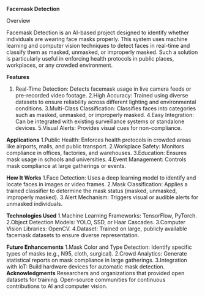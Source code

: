 **Facemask Detection**

Overview


   Facemask Detection is an AI-based project designed to identify whether individuals are wearing face masks properly. This system uses machine learning and computer vision techniques to detect faces in real-time 
   and classify them as masked, unmasked, or improperly masked. Such a solution is particularly useful in enforcing health protocols in public places, workplaces, or any crowded environment.


**Features**

 1. Real-Time Detection: Detects facemask usage in live camera feeds or pre-recorded video footage.
 2.High Accuracy: Trained using diverse datasets to ensure reliability across different lighting and environmental conditions.
 3.Multi-Class Classification: Classifies faces into categories such as masked, unmasked, or improperly masked.
 4.Easy Integration: Can be integrated with existing surveillance systems or standalone devices.
 5.Visual Alerts: Provides visual cues for non-compliance.


**Applications**
 1.Public Health: Enforces health protocols in crowded areas like airports, malls, and public transport.
 2.Workplace Safety: Monitors compliance in offices, factories, and warehouses.
 3.Education: Ensures mask usage in schools and universities.
 4.Event Management: Controls mask compliance at large gatherings or events.

 
 
**How It Works**
 1.Face Detection: Uses a deep learning model to identify and locate faces in images or video frames.
 2.Mask Classification: Applies a trained classifier to determine the mask status (masked, unmasked, improperly masked).
 3.Alert Mechanism: Triggers visual or audible alerts for unmasked individuals.

 
**Technologies Used**
 1.Machine Learning Frameworks: TensorFlow, PyTorch.
 2.Object Detection Models: YOLO, SSD, or Haar Cascades.
 3.Computer Vision Libraries: OpenCV.
 4.Dataset: Trained on large, publicly available facemask datasets to ensure diverse representation.

 
 
**Future Enhancements** 
 1.Mask Color and Type Detection: Identify specific types of masks (e.g., N95, cloth, surgical).
 2.Crowd Analytics: Generate statistical reports on mask compliance in large gatherings.
 3.Integration with IoT: Build hardware devices for automatic mask detection.
**Acknowledgments**
Researchers and organizations that provided open datasets for training.
Open-source communities for continuous contributions to AI and computer vision.

